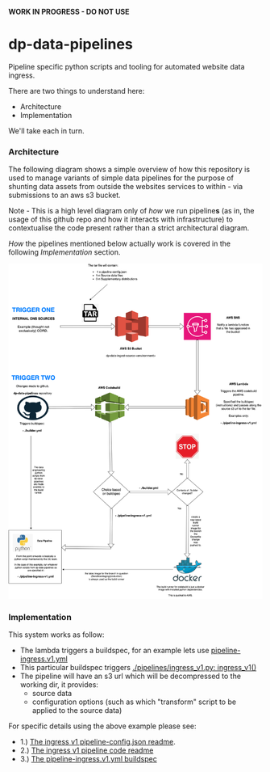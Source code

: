 **WORK IN PROGRESS - DO NOT USE**

# dp-data-pipelines

Pipeline specific python scripts and tooling for automated website data ingress.

There are two things to understand here:

- Architecture
- Implementation

We'll take each in turn.


### Architecture

The following diagram shows a simple overview of how this repository is used to manage variants of simple data pipelines for the purpose of shunting data assets from outside the websites services to within - via submissions to an aws s3 bucket.

Note - This is a high level diagram only of _how_ we run pipeline**s** (as in, the usage of this github repo and how it interacts with infrastructure) to contextualise the code present rather than a strict architectural diagram.

_How_ the pipelines mentioned below actually work is covered in the following _Implementation_ section.

![Overview](./docs/overview.png)


### Implementation

This system works as follow:

- The lambda triggers a buildspec, for an example lets use [pipeline-ingress.v1.yml](./pipeline-ingress-v1.yml)
- This particular buildspec triggers [./pipelines/ingress_v1.py: ingress_v1()](./pipelines/ingress_v1.py)
- The pipeline will have an s3 url which will be decompressed to the working dir, it provides:
     - source data
     - configuration options (such as which "transform" script to be applied to the source data)

For specific details using the above example please see:

- 1.) [The ingress v1 pipeline-config.json readme](./docs/pipeline-config.md).
- 2.) [The ingress v1 pipeline code readme](./pipeline/readme.md)
- 3.) [The pipeline-ingress.v1.yml buildspec](./pipeline-ingress-v1.yml)

